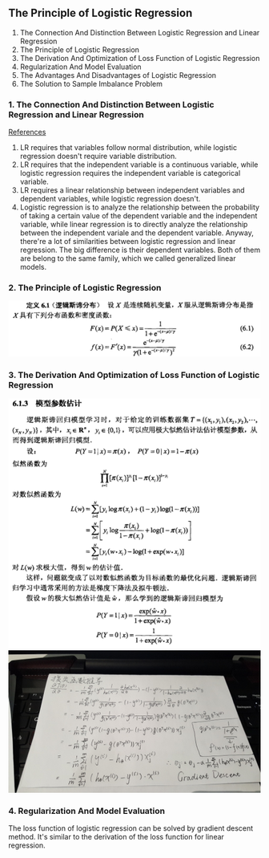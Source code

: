 ## The Principle of Logistic Regression
1. The Connection And Distinction Between Logistic Regression and Linear Regression
2. The Principle of Logistic Regression
3. The Derivation And Optimization of Loss Function of Logistic Regression
4. Regularization And Model Evaluation
5. The Advantages And Disadvantages of Logistic Regression
6. The Solution to Sample Imbalance Problem

### 1. The Connection And Distinction Between Logistic Regression and Linear Regression
[References](http://blog.sina.com.cn/s/blog_537ed51201019gu1.html)<br>
1. LR requires that variables follow normal distribution, while logistic regression doesn't require variable distribution.
2. LR requires that the independent variable is a continuous variable, while logistic regression requires the independent variable
is categorical variable.
3. LR requires a linear relationship between independent variables and dependent variables, while logistic regression doesn't.
4. Logistic regression is to analyze the relationship between the probability of taking a certain value of the dependent variable
and the independent variable, while linear regression is to directly analyze the relationship between the independent variale and 
the dependent variable.
Anyway, there're a lot of similarities between logistic regression and linear regression. The big difference is their dependent
variables. Both of them are belong to the same family, which we called generalized linear models.

### 2. The Principle of Logistic Regression 
![image](https://github.com/Penkace/ML-Primary-Algorithms/blob/master/1.png) 

### 3. The Derivation And Optimization of Loss Function of Logistic Regression
![image](https://github.com/Penkace/ML-Primary-Algorithms/blob/master/2.png) 
![image](https://github.com/Penkace/ML-Primary-Algorithms/blob/master/Logistic损失函数推导.jpg)
### 4. Regularization And Model Evaluation
The loss function of logistic regression can be solved by gradient descent method. It's similar to the derivation of the loss 
function for linear regression. 
